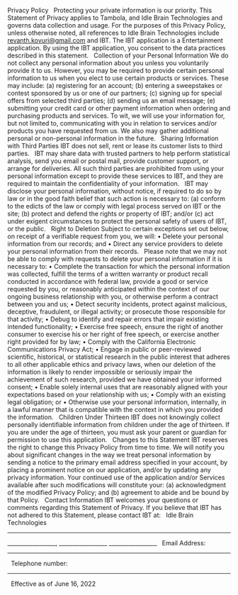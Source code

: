 Privacy Policy 
  
Protecting your private information is our priority. This Statement of Privacy applies to Tambola, and Idle Brain Technologies and governs data collection and usage. For the purposes of this Privacy Policy, unless otherwise noted, all references to Idle Brain Technologies include revanth.kovuri@gmail.com and IBT. The IBT application is a Entertainment application. By using the IBT application, you consent to the data practices described in this statement. 
  
Collection of your Personal Information 
We do not collect any personal information about you unless you voluntarily provide it to us. However, you may be required to provide certain personal information to us when you elect to use certain products or services. These may include: (a) registering for an account; (b) entering a sweepstakes or contest sponsored by us or one of our partners; (c) signing up for special offers from selected third parties; (d) sending us an email message; (e) submitting your credit card or other payment information when ordering and purchasing products and services. To wit, we will use your information for, but not limited to, communicating with you in relation to services and/or products you have requested from us. We also may gather additional personal or non-personal information in the future. 
  
Sharing Information with Third Parties 
IBT does not sell, rent or lease its customer lists to third parties. 
  
IBT may share data with trusted partners to help perform statistical analysis, send you email or postal mail, provide customer support, or arrange for deliveries. All such third parties are prohibited from using your personal information except to provide these services to IBT, and they are required to maintain the confidentiality of your information. 
  
IBT may disclose your personal information, without notice, if required to do so by law or in the good faith belief that such action is necessary to: (a) conform to the edicts of the law or comply with legal process served on IBT or the site; (b) protect and defend the rights or property of IBT; and/or (c) act under exigent circumstances to protect the personal safety of users of IBT, or the public. 
  
Right to Deletion 
Subject to certain exceptions set out below, on receipt of a verifiable request from you, we will: 
•	Delete your personal information from our records; and 
•	Direct any service providers to delete your personal information from their records. 
  
Please note that we may not be able to comply with requests to delete your personal information if it is necessary to: 
•	Complete the transaction for which the personal information was collected, fulfill the terms of a written warranty or product recall conducted in accordance with federal law, provide a good or service requested by you, or reasonably anticipated within the context of our ongoing business relationship with you, or otherwise perform a contract between you and us; 
•	Detect security incidents, protect against malicious, deceptive, fraudulent, or illegal activity; or prosecute those responsible for that activity; 
•	Debug to identify and repair errors that impair existing intended functionality; 
•	Exercise free speech, ensure the right of another consumer to exercise his or her right of free speech, or exercise another right provided for by law; 
•	Comply with the California Electronic Communications Privacy Act; 
•	Engage in public or peer-reviewed scientific, historical, or statistical research in the public interest that adheres to all other applicable ethics and privacy laws, when our deletion of the information is likely to render impossible or seriously impair the achievement of such research, provided we have obtained your informed consent; 
•	Enable solely internal uses that are reasonably aligned with your expectations based on your relationship with us; 
•	Comply with an existing legal obligation; or 
•	Otherwise use your personal information, internally, in a lawful manner that is compatible with the context in which you provided the information. 
  
Children Under Thirteen 
IBT does not knowingly collect personally identifiable information from children under the age of thirteen. If you are under the age of thirteen, you must ask your parent or guardian for permission to use this application. 
  
Changes to this Statement 
IBT reserves the right to change this Privacy Policy from time to time. We will notify you about significant changes in the way we treat personal information by sending a notice to the primary email address specified in your account, by placing a prominent notice on our application, and/or by updating any privacy information. Your continued use of the application and/or Services available after such modifications will constitute your: (a) acknowledgment of the modified Privacy Policy; and (b) agreement to abide and be bound by that Policy. 
  
Contact Information 
IBT welcomes your questions or comments regarding this Statement of Privacy. If you believe that IBT has not adhered to this Statement, please contact IBT at: 
  
Idle Brain Technologies 
_________________ 
_________________, _________________ _________________ 
  
Email Address: 
_________________ 
  
Telephone number: 
_________________ 
  
Effective as of June 16, 2022 
  
